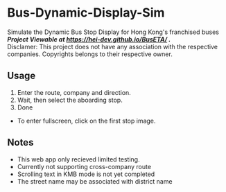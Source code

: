 # Bus-Dynamic-Display-Sim
 Simulate the Dynamic Bus Stop Display for Hong Kong's franchised buses\
***Project Viewable at https://hei-dev.github.io/BusETA/ .***\
 Disclamer: This project does not have any association with the respective companies. Copyrights belongs to their respective owner.
 
## Usage
 1. Enter the route, company and direction.
 2. Wait, then select the aboarding stop.
 3. Done
 - To enter fullscreen, click on the first stop image.

## Notes
 - This web app only recieved limited testing.
 - Currently not supporting cross-company route
 - Scrolling text in KMB mode is not yet completed
 - The street name may be associated with district name
